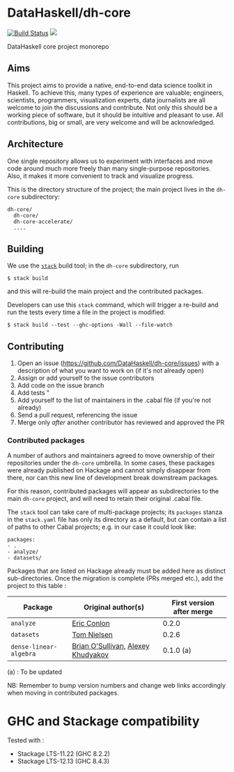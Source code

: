 # DataHaskell/dh-core

[![Build Status](https://travis-ci.org/DataHaskell/dh-core.png)](https://travis-ci.org/DataHaskell/dh-core)
<a href="https://gitter.im/DataHaskell/Lobby" target="_blank"><img src="https://badges.gitter.im/Join%20Chat.svg"></a>

DataHaskell core project monorepo


## Aims

This project aims to provide a native, end-to-end data science toolkit in Haskell. To achieve this, many types of experience are valuable; engineers, scientists, programmers, visualization experts, data journalists are all welcome to join the discussions and contribute.
Not only this should be a working piece of software, but it should be intuitive and pleasant to use.
All contributions, big or small, are very welcome and will be acknowledged.

## Architecture

One single repository allows us to experiment with interfaces and move code around much more freely than many single-purpose repositories. Also, it makes it more convenient to track and visualize progress.

This is the directory structure of the project; the main project lives in the `dh-core` subdirectory:

    dh-core/
      dh-core/              
      dh-core-accelerate/
      ....

## Building

We use the [`stack`](https://docs.haskellstack.org/en/stable/README/) build tool; in the `dh-core` subdirectory, run 

    $ stack build

and this will re-build the main project and the contributed packages.

Developers can use this `stack` command, which will trigger a re-build and run the tests every time a file in the project is modified:

    $ stack build --test --ghc-options -Wall --file-watch


## Contributing

1. Open an issue (https://github.com/DataHaskell/dh-core/issues) with a description of what you want to work on (if it's not already open)
2. Assign or add yourself to the issue contributors
3. Add code on the issue branch
4. Add tests "
5. Add yourself to the list of maintainers in the .cabal file (if you're not already)
6. Send a pull request, referencing the issue
7. Merge only _after_ another contributor has reviewed and approved the PR



### Contributed packages

A number of authors and maintainers agreed to move ownership of their repositories under the `dh-core` umbrella. In some cases, these packages were already published on Hackage and cannot simply disappear from there, nor can this new line of development break downstream packages.

For this reason, contributed packages will appear as subdirectories to the main `dh-core` project, and will need to retain their original .cabal file.  

The `stack` tool can take care of multi-package projects; its `packages` stanza in the `stack.yaml` file has only its directory as a default, but can contain a list of paths to other Cabal projects; e.g. in our case it could look like:

    packages:
    - .
    - analyze/
    - datasets/

Packages that are listed on Hackage already must be added here as distinct sub-directories. Once the migration is complete (PRs merged etc.), add the project to this table :


| Package | Original author(s) | First version after merge |
| --- | --- | --- |
| `analyze` | [Eric Conlon](https://github.com/ejconlon) | 0.2.0 | 
| `datasets` | [Tom Nielsen](https://github.com/glutamate) | 0.2.6 | 
| `dense-linear-algebra` | [Brian O'Sullivan](https://github.com/bos), [Alexey Khudyakov](https://github.com/Shimuuar) | 0.1.0 (a) | 

(a) : To be updated

NB: Remember to bump version numbers and change web links accordingly when moving in contributed packages.



# GHC and Stackage compatibility

Tested with :

- Stackage LTS-11.22 (GHC 8.2.2)
- Stackage LTS-12.13 (GHC 8.4.3)